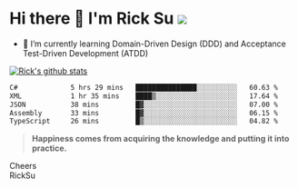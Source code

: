 # Hi there 👋 I'm Rick Su ![](https://komarev.com/ghpvc/?username=ricksu978)
<!--
**ricksu978/ricksu978** is a ✨ _special_ ✨ repository because its `README.md` (this file) appears on your GitHub profile.

Here are some ideas to get you started:

- 🔭 I’m currently working on ...
-->
- 🌱 I’m currently learning Domain-Driven Design (DDD) and Acceptance Test-Driven Development (ATDD)
<!--
- 👯 I’m looking to collaborate on ...
- 🤔 I’m looking for help with ...
- 💬 Ask me about ...
- 📫 How to reach me: ...
- 😄 Pronouns: ...
- ⚡ Fun fact: ...
-->
[![Rick's github stats](https://github-readme-stats.vercel.app/api?username=ricksu978&theme=dark)](https://github.com/ricksu978/ricksu978)

<!--START_SECTION:waka-->

```txt
C#             5 hrs 29 mins   ███████████████░░░░░░░░░░   60.63 %
XML            1 hr 35 mins    ████▒░░░░░░░░░░░░░░░░░░░░   17.64 %
JSON           38 mins         █▓░░░░░░░░░░░░░░░░░░░░░░░   07.00 %
Assembly       33 mins         █▓░░░░░░░░░░░░░░░░░░░░░░░   06.15 %
TypeScript     26 mins         █▒░░░░░░░░░░░░░░░░░░░░░░░   04.82 %
```

<!--END_SECTION:waka-->

> **Happiness comes from acquiring the knowledge and putting it into practice.**

Cheers  
RickSu 
